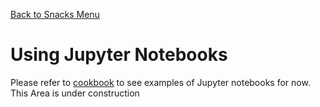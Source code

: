 [Back to Snacks Menu](..)

# Using Jupyter Notebooks

Please refer to [cookbook](../cookbook/README.md) to see examples of Jupyter notebooks for now. This Area is under construction
